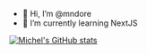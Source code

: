 - 👋 Hi, I’m @mndore
- 🌱 I’m currently learning NextJS

[![Michel's GitHub stats](https://github-readme-stats.vercel.app/api?username=mndore)](https://github.com/anuraghazra/github-readme-stats)
